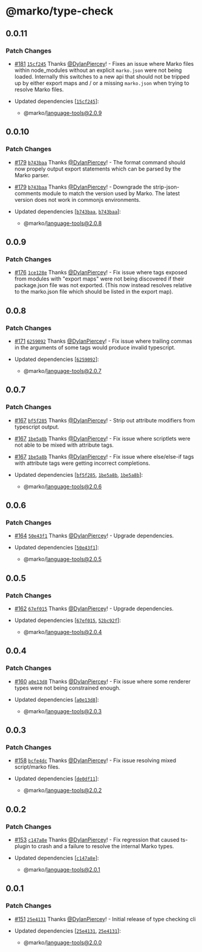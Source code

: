 # @marko/type-check

## 0.0.11

### Patch Changes

- [#181](https://github.com/marko-js/language-server/pull/181) [`15cf245`](https://github.com/marko-js/language-server/commit/15cf245555148a07a20ccd3f08a855cc41364260) Thanks [@DylanPiercey](https://github.com/DylanPiercey)! - Fixes an issue where Marko files within node_modules without an explicit `marko.json` were not being loaded. Internally this switches to a new api that should not be tripped up by either export maps and / or a missing `marko.json` when trying to resolve Marko files.

- Updated dependencies [[`15cf245`](https://github.com/marko-js/language-server/commit/15cf245555148a07a20ccd3f08a855cc41364260)]:
  - @marko/language-tools@2.0.9

## 0.0.10

### Patch Changes

- [#179](https://github.com/marko-js/language-server/pull/179) [`b743baa`](https://github.com/marko-js/language-server/commit/b743baa9047b6b6eace64c808b5f913cf0864133) Thanks [@DylanPiercey](https://github.com/DylanPiercey)! - The format command should now propely output export statements which can be parsed by the Marko parser.

- [#179](https://github.com/marko-js/language-server/pull/179) [`b743baa`](https://github.com/marko-js/language-server/commit/b743baa9047b6b6eace64c808b5f913cf0864133) Thanks [@DylanPiercey](https://github.com/DylanPiercey)! - Downgrade the strip-json-comments module to match the version used by Marko. The latest version does not work in commonjs environments.

- Updated dependencies [[`b743baa`](https://github.com/marko-js/language-server/commit/b743baa9047b6b6eace64c808b5f913cf0864133), [`b743baa`](https://github.com/marko-js/language-server/commit/b743baa9047b6b6eace64c808b5f913cf0864133)]:
  - @marko/language-tools@2.0.8

## 0.0.9

### Patch Changes

- [#176](https://github.com/marko-js/language-server/pull/176) [`1ce128e`](https://github.com/marko-js/language-server/commit/1ce128e0009ee3385f83f3dfe975eb8dd40be13c) Thanks [@DylanPiercey](https://github.com/DylanPiercey)! - Fix issue where tags exposed from modules with "export maps" were not being discovered if their package.json file was not exported. (This now instead resolves relative to the marko.json file which should be listed in the export map).

## 0.0.8

### Patch Changes

- [#171](https://github.com/marko-js/language-server/pull/171) [`6259092`](https://github.com/marko-js/language-server/commit/625909231a4e00d0cf9c4669ab1b470d905028d2) Thanks [@DylanPiercey](https://github.com/DylanPiercey)! - Fix issue where trailing commas in the arguments of some tags would produce invalid typescript.

- Updated dependencies [[`6259092`](https://github.com/marko-js/language-server/commit/625909231a4e00d0cf9c4669ab1b470d905028d2)]:
  - @marko/language-tools@2.0.7

## 0.0.7

### Patch Changes

- [#167](https://github.com/marko-js/language-server/pull/167) [`bf5f285`](https://github.com/marko-js/language-server/commit/bf5f2859eefdb5e4817c0122ef9324372c5dbc0a) Thanks [@DylanPiercey](https://github.com/DylanPiercey)! - Strip out attribute modifiers from typescript output.

- [#167](https://github.com/marko-js/language-server/pull/167) [`1be5a8b`](https://github.com/marko-js/language-server/commit/1be5a8b28a7a4171c9a28032107ed323153b8568) Thanks [@DylanPiercey](https://github.com/DylanPiercey)! - Fix issue where scriptlets were not able to be mixed with attribute tags.

- [#167](https://github.com/marko-js/language-server/pull/167) [`1be5a8b`](https://github.com/marko-js/language-server/commit/1be5a8b28a7a4171c9a28032107ed323153b8568) Thanks [@DylanPiercey](https://github.com/DylanPiercey)! - Fix issue where else/else-if tags with attribute tags were getting incorrect completions.

- Updated dependencies [[`bf5f285`](https://github.com/marko-js/language-server/commit/bf5f2859eefdb5e4817c0122ef9324372c5dbc0a), [`1be5a8b`](https://github.com/marko-js/language-server/commit/1be5a8b28a7a4171c9a28032107ed323153b8568), [`1be5a8b`](https://github.com/marko-js/language-server/commit/1be5a8b28a7a4171c9a28032107ed323153b8568)]:
  - @marko/language-tools@2.0.6

## 0.0.6

### Patch Changes

- [#164](https://github.com/marko-js/language-server/pull/164) [`50e43f1`](https://github.com/marko-js/language-server/commit/50e43f1387ebbcfb36c8120b7e9e1ce5b7b937ce) Thanks [@DylanPiercey](https://github.com/DylanPiercey)! - Upgrade dependencies.

- Updated dependencies [[`50e43f1`](https://github.com/marko-js/language-server/commit/50e43f1387ebbcfb36c8120b7e9e1ce5b7b937ce)]:
  - @marko/language-tools@2.0.5

## 0.0.5

### Patch Changes

- [#162](https://github.com/marko-js/language-server/pull/162) [`67ef015`](https://github.com/marko-js/language-server/commit/67ef0151af21ac9773af36fe7f1ccc20428bf162) Thanks [@DylanPiercey](https://github.com/DylanPiercey)! - Upgrade dependencies.

- Updated dependencies [[`67ef015`](https://github.com/marko-js/language-server/commit/67ef0151af21ac9773af36fe7f1ccc20428bf162), [`52bc92f`](https://github.com/marko-js/language-server/commit/52bc92fffdd866f6b826cad4c55bb100b2513a72)]:
  - @marko/language-tools@2.0.4

## 0.0.4

### Patch Changes

- [#160](https://github.com/marko-js/language-server/pull/160) [`a0e13d8`](https://github.com/marko-js/language-server/commit/a0e13d884c70fb3b1d6d8e5bf3fa39c35b1123a0) Thanks [@DylanPiercey](https://github.com/DylanPiercey)! - Fix issue where some renderer types were not being constrained enough.

- Updated dependencies [[`a0e13d8`](https://github.com/marko-js/language-server/commit/a0e13d884c70fb3b1d6d8e5bf3fa39c35b1123a0)]:
  - @marko/language-tools@2.0.3

## 0.0.3

### Patch Changes

- [#158](https://github.com/marko-js/language-server/pull/158) [`bcfe4dc`](https://github.com/marko-js/language-server/commit/bcfe4dc0b6803764aab5a6e9b1fddeb2a1825faa) Thanks [@DylanPiercey](https://github.com/DylanPiercey)! - Fix issue resolving mixed script/marko files.

- Updated dependencies [[`de0df11`](https://github.com/marko-js/language-server/commit/de0df11ac522b41a0942d0791b69bc7d209aca9c)]:
  - @marko/language-tools@2.0.2

## 0.0.2

### Patch Changes

- [#153](https://github.com/marko-js/language-server/pull/153) [`c147a8e`](https://github.com/marko-js/language-server/commit/c147a8eb4c12adde889316c2349df60f26ce4291) Thanks [@DylanPiercey](https://github.com/DylanPiercey)! - Fix regression that caused ts-plugin to crash and a failure to resolve the internal Marko types.

- Updated dependencies [[`c147a8e`](https://github.com/marko-js/language-server/commit/c147a8eb4c12adde889316c2349df60f26ce4291)]:
  - @marko/language-tools@2.0.1

## 0.0.1

### Patch Changes

- [#151](https://github.com/marko-js/language-server/pull/151) [`25e4131`](https://github.com/marko-js/language-server/commit/25e41314e9d93f89c92ae015bbdc8a9381f66610) Thanks [@DylanPiercey](https://github.com/DylanPiercey)! - Initial release of type checking cli

- Updated dependencies [[`25e4131`](https://github.com/marko-js/language-server/commit/25e41314e9d93f89c92ae015bbdc8a9381f66610), [`25e4131`](https://github.com/marko-js/language-server/commit/25e41314e9d93f89c92ae015bbdc8a9381f66610)]:
  - @marko/language-tools@2.0.0
